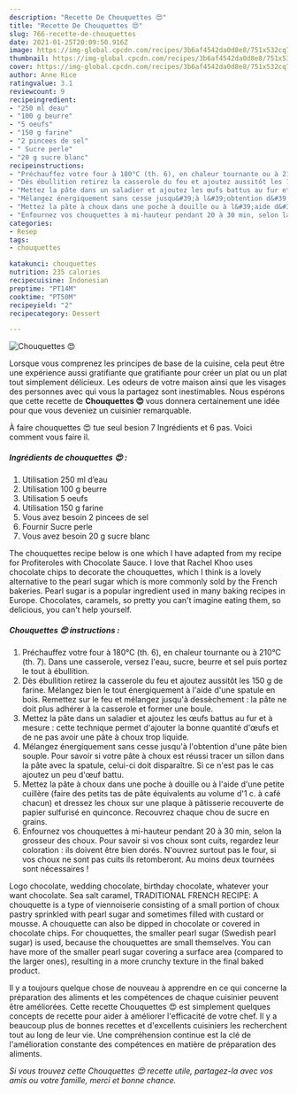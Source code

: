 ```yaml
---
description: "Recette De Chouquettes 😍"
title: "Recette De Chouquettes 😍"
slug: 766-recette-de-chouquettes
date: 2021-01-25T20:09:50.916Z
image: https://img-global.cpcdn.com/recipes/3b6af4542da0d8e8/751x532cq70/chouquettes-😍-photo-principale-de-la-recette.jpg
thumbnail: https://img-global.cpcdn.com/recipes/3b6af4542da0d8e8/751x532cq70/chouquettes-😍-photo-principale-de-la-recette.jpg
cover: https://img-global.cpcdn.com/recipes/3b6af4542da0d8e8/751x532cq70/chouquettes-😍-photo-principale-de-la-recette.jpg
author: Anne Rice
ratingvalue: 3.1
reviewcount: 9
recipeingredient:
- "250 ml deau"
- "100 g beurre"
- "5 oeufs"
- "150 g farine"
- "2 pincees de sel"
- " Sucre perle"
- "20 g sucre blanc"
recipeinstructions:
- "Préchauffez votre four à 180°C (th. 6), en chaleur tournante ou à 210°C (th. 7). Dans une casserole, versez l&#39;eau, sucre, beurre et sel puis portez le tout à ébullition."
- "Dès ébullition retirez la casserole du feu et ajoutez aussitôt les 150 g de farine. Mélangez bien le tout énergiquement à l&#39;aide d&#39;une spatule en bois. Remettez sur le feu et mélangez jusqu&#39;à dessèchement : la pâte ne doit plus adhérer à la casserole et former une boule."
- "Mettez la pâte dans un saladier et ajoutez les œufs battus au fur et à mesure : cette technique permet d&#39;ajouter la bonne quantité d&#39;œufs et de ne pas avoir une pâte à choux trop liquide."
- "Mélangez énergiquement sans cesse jusqu&#39;à l&#39;obtention d&#39;une pâte bien souple. Pour savoir si votre pâte à choux est réussi tracer un sillon dans la pâte avec la spatule, celui-ci doit disparaître. Si ce n&#39;est pas le cas ajoutez un peu d&#39;œuf battu."
- "Mettez la pâte à choux dans une poche à douille ou à l&#39;aide d&#39;une petite cuillère (faire des petits tas de pâte équivalents au volume d&#39;1 c. à café chacun) et dressez les choux sur une plaque à pâtisserie recouverte de papier sulfurisé en quinconce. Recouvrez chaque chou de sucre en grains."
- "Enfournez vos chouquettes à mi-hauteur pendant 20 à 30 min, selon la grosseur des choux. Pour savoir si vos choux sont cuits, regardez leur coloration : ils doivent être bien dorés. N&#39;ouvrez surtout pas le four, si vos choux ne sont pas cuits ils retomberont. Au moins deux tournées sont nécessaires !"
categories:
- Resep
tags:
- chouquettes

katakunci: chouquettes 
nutrition: 235 calories
recipecuisine: Indonesian
preptime: "PT14M"
cooktime: "PT50M"
recipeyield: "2"
recipecategory: Dessert

---
```



![Chouquettes 😍](https://img-global.cpcdn.com/recipes/3b6af4542da0d8e8/751x532cq70/chouquettes-😍-photo-principale-de-la-recette.jpg)

Lorsque vous comprenez les principes de base de la cuisine, cela peut être une expérience aussi gratifiante que gratifiante pour créer un plat ou un plat tout simplement délicieux. Les odeurs de votre maison ainsi que les visages des personnes avec qui vous la partagez sont inestimables. Nous espérons que cette recette de <strong> Chouquettes 😍 </strong> vous donnera certainement une idée pour que vous deveniez un cuisinier remarquable.

<!--inarticleads1-->

À faire chouquettes 😍 tue seul besion 7 Ingrédients et 6 pas. Voici comment vous faire il.

##### Ingrédients de chouquettes 😍 :

1. Utilisation 250 ml d’eau
1. Utilisation 100 g beurre
1. Utilisation 5 oeufs
1. Utilisation 150 g farine
1. Vous avez besoin 2 pincees de sel
1. Fournir  Sucre perle
1. Vous avez besoin 20 g sucre blanc


The chouquettes recipe below is one which I have adapted from my recipe for Profiteroles with Chocolate Sauce. I love that Rachel Khoo uses chocolate chips to decorate the chouquettes, which I think is a lovely alternative to the pearl sugar which is more commonly sold by the French bakeries. Pearl sugar is a popular ingredient used in many baking recipes in Europe. Chocolates, caramels, so pretty you can&#39;t imagine eating them, so delicious, you can&#39;t help yourself. 

<!--inarticleads2-->

##### Chouquettes 😍 instructions :

1. Préchauffez votre four à 180°C (th. 6), en chaleur tournante ou à 210°C (th. 7). Dans une casserole, versez l&#39;eau, sucre, beurre et sel puis portez le tout à ébullition.
1. Dès ébullition retirez la casserole du feu et ajoutez aussitôt les 150 g de farine. Mélangez bien le tout énergiquement à l&#39;aide d&#39;une spatule en bois. Remettez sur le feu et mélangez jusqu&#39;à dessèchement : la pâte ne doit plus adhérer à la casserole et former une boule.
1. Mettez la pâte dans un saladier et ajoutez les œufs battus au fur et à mesure : cette technique permet d&#39;ajouter la bonne quantité d&#39;œufs et de ne pas avoir une pâte à choux trop liquide.
1. Mélangez énergiquement sans cesse jusqu&#39;à l&#39;obtention d&#39;une pâte bien souple. Pour savoir si votre pâte à choux est réussi tracer un sillon dans la pâte avec la spatule, celui-ci doit disparaître. Si ce n&#39;est pas le cas ajoutez un peu d&#39;œuf battu.
1. Mettez la pâte à choux dans une poche à douille ou à l&#39;aide d&#39;une petite cuillère (faire des petits tas de pâte équivalents au volume d&#39;1 c. à café chacun) et dressez les choux sur une plaque à pâtisserie recouverte de papier sulfurisé en quinconce. Recouvrez chaque chou de sucre en grains.
1. Enfournez vos chouquettes à mi-hauteur pendant 20 à 30 min, selon la grosseur des choux. Pour savoir si vos choux sont cuits, regardez leur coloration : ils doivent être bien dorés. N&#39;ouvrez surtout pas le four, si vos choux ne sont pas cuits ils retomberont. Au moins deux tournées sont nécessaires !


Logo chocolate, wedding chocolate, birthday chocolate, whatever your want chocolate. Sea salt caramel, TRADITIONAL FRENCH RECIPE: A chouquette is a type of viennoiserie consisting of a small portion of choux pastry sprinkled with pearl sugar and sometimes filled with custard or mousse. A chouquette can also be dipped in chocolate or covered in chocolate chips. For chouquettes, the smaller pearl sugar (Swedish pearl sugar) is used, because the chouquettes are small themselves. You can have more of the smaller pearl sugar covering a surface area (compared to the larger ones), resulting in a more crunchy texture in the final baked product. 

<!--inarticleads1-->

<p>
Il y a toujours quelque chose de nouveau à apprendre en ce qui concerne la préparation des aliments et les compétences de chaque cuisinier peuvent être améliorées. Cette recette Chouquettes 😍 est simplement quelques concepts de recette pour aider à améliorer l'efficacité de votre chef. Il y a beaucoup plus de bonnes recettes et d'excellents cuisiniers les recherchent tout au long de leur vie. Une compréhension continue est la clé de l'amélioration constante des compétences en matière de préparation des aliments.
</p>

<p>
<i>Si vous trouvez cette Chouquettes 😍 recette utile, partagez-la avec vos amis ou votre famille, merci et bonne chance.</i>
</p>
